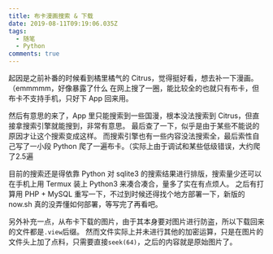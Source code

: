 ```yaml
---
title: 布卡漫画搜索 & 下载
date: 2019-08-11T09:19:06.035Z
tags:
  - 随笔
  - Python
comments: true
---
```

起因是之前补番的时候看到橘里橘气的 Citrus，觉得挺好看，想去补一下漫画。（emmmmm，好像暴露了什么
在网上搜了一圈，能比较全的也就只有布卡，但布卡不支持手机，只好下 App 回来用。

然后有意思的来了，App 里只能搜索到一些国漫，根本没法搜索到 Citrus，但直接拿搜索引擎就能搜到，非常有意思。
最后查了一下，似乎是由于某些不能说的原因才让这个搜索变成这样。
而搜索引擎也有一些内容没法搜索全，最后索性自己写了一小段 Python 爬了一遍布卡。（实际上由于调试和某些低级错误，大约爬了2.5遍

目前的搜索还是得依靠 Python 对 sqlite3 的搜索结果进行排版，搜索量少还可以在手机上用 Termux 装上 Python3 来凑合凑合，量多了实在有点烦人。
之后有打算用 PHP + MySQL 重写一下，不过到时候还得找个地方部署一下，新版的 now.sh 真的没弄懂如何部署，等写完了再看吧。

另外补充一点，从布卡下载的图片，由于其本身要对图片进行防盗，所以下载回来的文件都是`.view`后缀。
然而文件实际上并未进行其他的加密运算，只是在图片的文件头上加了点料，只需要直接`seek(64)`，之后的内容就是原始图片了。

